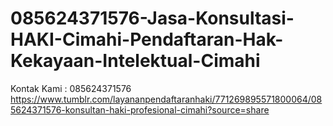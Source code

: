 # 085624371576-Jasa-Konsultasi-HAKI-Cimahi-Pendaftaran-Hak-Kekayaan-Intelektual-Cimahi
Kontak Kami : 085624371576  https://www.tumblr.com/layananpendaftaranhaki/771269895571800064/085624371576-konsultan-haki-profesional-cimahi?source=share
